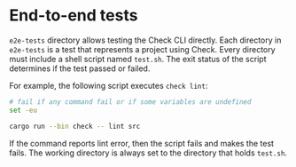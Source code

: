 # End-to-end tests

`e2e-tests` directory allows testing the Check CLI directly.
Each directory in `e2e-tests` is a test that represents a project using Check.
Every directory must include a shell script named `test.sh`.
The exit status of the script determines if the test passed or failed.

For example, the following script executes `check lint`:

```sh
# fail if any command fail or if some variables are undefined
set -eu

cargo run --bin check -- lint src

```

If the command reports lint error, then the script fails and makes the test fails.
The working directory is always set to the directory that holds `test.sh`.
